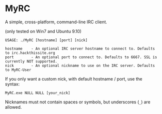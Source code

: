 # MyRC #
A simple, cross-platform, command-line IRC client.

(only tested on Win7 and Ubuntu 9.10)

```
USAGE: ./MyRC [hostname] [port] [nick]

hostname    - An optional IRC server hostname to connect to. Defaults to irc.hackthissite.org
port        - An optional port to connect to. Defaults to 6667. SSL is currently NOT supported.
nick        - An optional nickname to use on the IRC server. Defaults to MyRC-User
```

If you only want a custom nick, with default hostname / port, use the syntax:

    MyRC.exe NULL NULL [your_nick]

Nicknames must not contain spaces or symbols, but underscores (`_`) are allowed.

